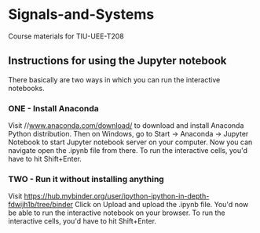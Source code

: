 # Signals-and-Systems
Course materials for TIU-UEE-T208

## Instructions for using the Jupyter notebook
There basically are two ways in which you can run the interactive notebooks.

### ONE - Install Anaconda
Visit //www.anaconda.com/download/ to download and install Anaconda Python distribution. Then on Windows, go to Start -> Anaconda -> Jupyter Notebook to start Jupyter notebook server on your computer. Now you can navigate open the .ipynb file from there. To run the interactive cells, you'd have to hit Shift+Enter.

### TWO - Run it without installing anything
Visit https://hub.mybinder.org/user/ipython-ipython-in-depth-fdwijh1b/tree/binder
Click on Upload and upload the .ipynb file. You'd now be able to run the interactive notebook on your browser. To run the interactive cells, you'd have to hit Shift+Enter.
